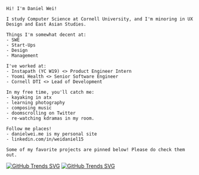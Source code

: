 ```
Hi! I'm Daniel Wei!

I study Computer Science at Cornell University, and I'm minoring in UX Design and East Asian Studies.

Things I'm somewhat decent at:
- SWE
- Start-Ups
- Design
- Management

I've worked at:
- Instapath (YC W19) <> Product Engineer Intern
- Yoomi Health <> Senior Software Engineer
- Cornell DTI <> Lead of Development

In my free time, you'll catch me:
- kayaking in atx
- learning photography
- composing music
- doomscrolling on Twitter
- re-watching kdramas in my room.

Follow me places! 
- danielwei.me is my personal site
- linkedin.com/in/weidaniel15

Some of my favorite projects are pinned below! Please do check them out.

```

[![GitHub Trends SVG](https://api.githubtrends.io/user/svg/epicdragon44/langs?time_range=one_year&include_private=True&loc_metric=changed&theme=dark)](https://githubtrends.io)   [![GitHub Trends SVG](https://api.githubtrends.io/user/svg/epicdragon44/repos?time_range=six_months&include_private=True&group=private&theme=dark)](https://githubtrends.io)
